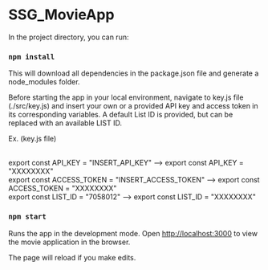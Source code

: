 # SSG_MovieApp

In the project directory, you can run:

###  `npm install` 

This will download all dependencies in the package.json file and generate a 
node_modules folder.

Before starting the app in your local environment, navigate to 
key.js file (./src/key.js) and insert your own or a provided API key and 
access token in its corresponding variables. 
A default List ID is provided, but can be replaced with an available LIST ID.

Ex. (key.js file)

<br/>
export const API_KEY = "INSERT_API_KEY" --> export const API_KEY = "XXXXXXXX"
<br/>
export const ACCESS_TOKEN = "INSERT_ACCESS_TOKEN" --> export const ACCESS_TOKEN = "XXXXXXXX"
<br/>
export const LIST_ID = "7058012" --> export const LIST_ID = "XXXXXXXX"


### `npm start`

Runs the app in the development mode.
Open [http://localhost:3000](http://localhost:3000) to view the movie application
in the browser.

The page will reload if you make edits.


